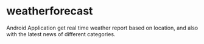 # weatherforecast
Android Application get real time weather report based on location, and also with the latest news of different categories.
